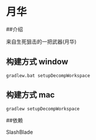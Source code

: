 # 月华

##介绍

来自生死狙击的一把武器(月华)

## 构建方式 window

`gradlew.bat setupDecompWorkspace`

## 构建方式 mac

`gradlew setupDecompWorkspace`

##依赖

SlashBlade